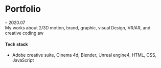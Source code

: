 # Portfolio

– 2020.07 <br/>
My works about 2/3D motion, brand, graphic, visual Design, VR/AR, and creative coding aw

#### Tech stack

- Adobe creative suite, Cinema 4d, Blender, Unreal engine4, HTML, CSS, JavaScript
